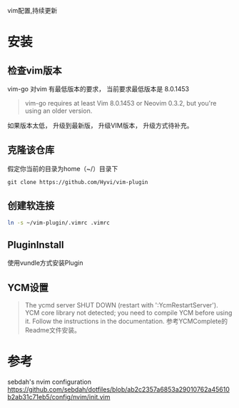 vim配置,持续更新


# 安装

## 检查vim版本
vim-go 对vim 有最低版本的要求， 当前要求最低版本是 8.0.1453 
> vim-go requires at least Vim 8.0.1453 or Neovim 0.3.2, but you're using an older version.  

如果版本太低， 升级到最新版， 升级VIM版本， 升级方式待补充。

## 克隆该仓库
假定你当前的目录为home（~/）目录下

```
git clone https://github.com/Hyvi/vim-plugin
```

## 创建软连接
``` bash 
ln -s ~/vim-plugin/.vimrc .vimrc
```

## PluginInstall 
使用vundle方式安装Plugin 

## YCM设置 
> The ycmd server SHUT DOWN (restart with ':YcmRestartServer'). YCM core library not detected; you need to compile YCM before using it. Follow the instructions in the documentation.
参考YCMComplete的Readme文件安装。 



# 参考

sebdah's nvim configuration  
https://github.com/sebdah/dotfiles/blob/ab2c2357a6853a29010762a45610b2ab31c71eb5/config/nvim/init.vim  

